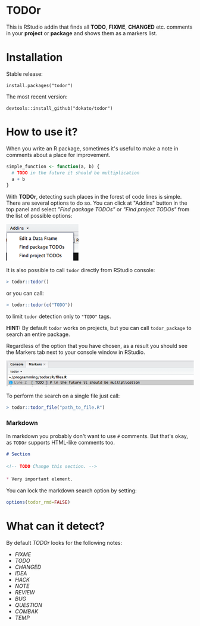 # TODOr

This is RStudio addin that finds all **TODO**, **FIXME**, **CHANGED** etc. comments in your **project** or **package** and shows them as a markers list.

# Installation

Stable release:

```
install.packages("todor")
```

The most recent version:

```
devtools::install_github("dokato/todor")
```

# How to use it?

When you write an R package, sometimes it's useful to make a note in comments about a place for improvement.

```r
simple_function <- function(a, b) {
  # TODO in the future it should be multiplication
  a + b
}
```

With **TODOr**, detecting such places in the forest of code lines is simple. There are several options to do so. You can click at "Addins" button in the top panel and select *"Find package TODOs"* or *"Find project TODOs"* from the list of possible options:

![Addins panel](images/pic1.png)

It is also possible to call `todor` directly from RStudio console:

```r
> todor::todor()
```

or you can call:

```r
> todor::todor(c("TODO"))
```

to limit `todor` detection only to `"TODO"` tags.

**HINT:** By default `todor` works on projects, but you can call `todor_package` to search an entire package.

Regardless of the option that you have chosen, as a result you should see the Markers tab next to your console window in RStudio.

![TODO Markers](images/pic2.png)

To perform the search on a single file just call:

```r
> todor::todor_file("path_to_file.R")
```

### Markdown

In markdown you probably don't want to use `#` comments. But that's okay, as `TODOr` supports HTML-like comments too.

```md
# Section

<!-- TODO Change this section. -->

* Very important element.
```

You can lock the markdown search option by setting:

```r
options(todor_rmd=FALSE)
```

# What can it detect?

By default *TODOr* looks for the following notes:

- _FIXME_
- _TODO_
- _CHANGED_
- _IDEA_
- _HACK_
- _NOTE_
- _REVIEW_
- _BUG_
- _QUESTION_
- _COMBAK_
- _TEMP_
